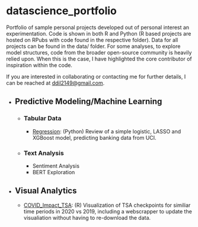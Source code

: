 # datascience_portfolio

Portfolio of sample personal projects developed out of personal interest an experimentation. Code is shown in both R and Python (R based projects are hosted on RPubs with code found in the respective folder). Data for all projects can be found in the data/ folder. For some analyses, to explore model structures, code from the broader open-source community is heavily relied upon. When this is the case, I have highlighted the core contributor of inspiration within the code. 

If you are interested in collaborating or contacting me for further details, I can be reached at ddil2149@gmail.com.

- ## Predictive Modeling/Machine Learning
  - ### Tabular Data
    - [Regression](https://github.com/ddil2149/datascience_portfolio/blob/main/banking_regression/banking_regression.ipynb): (Python) Review of a simple logistic, LASSO and XGBoost model, predicting banking data from UCI.
  - ### Text Analysis
    - Sentiment Analysis
    - BERT Exploration

- ## Visual Analytics
  - [COVID_Impact_TSA](https://rpubs.com/ddil2149/684752): (R) Visualization of TSA checkpoints for similiar time periods in 2020 vs 2019, including a webscrapper to update the visualiation without having to re-download the data.
